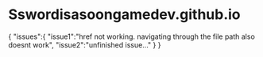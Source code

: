 # Sswordisasoongamedev.github.io
{
  "issues":{
    "issue1":"href not working. navigating through the file path also doesnt work",
    "issue2":"unfinished issue..."
  }
}
